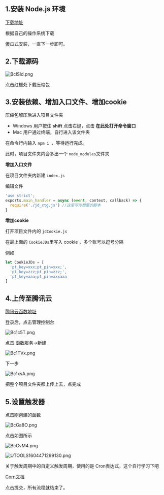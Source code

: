 ## 1.安装 Node.js 环境

[下载地址](https://nodejs.org/zh-tw/download/ )

根据自己的操作系统下载

傻瓜式安装，一直下一步即可。



## 2.下载源码

![BclSld.png](https://s1.ax1x.com/2020/11/04/BclSld.png)

点击红框处下载压缩包

## 3.安装依赖、增加入口文件、增加cookie

压缩包解压后进入项目文件夹

- Windows 用户按住  **shift** 点击右键，点击 **在此处打开命令窗口**
- Mac 用户通过终端，自行进入该文件夹

在命令行内输入 `npm i `，等待运行完成。

此时，项目文件夹内会多出一个 `node_modules`文件夹

 **增加入口文件**

在项目文件夹内新建 `index.js`

编辑文件

```javascript
'use strict';
exports.main_handler = async (event, context, callback) => {
  require('./jd_xtg.js') //这里写你想要的脚本
}

```

 **增加cookie**

打开项目文件内的 `jdCookie.js`

在最上面的 `CookieJDs`里写入 cookie ，多个账号以逗号分隔

例如

```javascript
let CookieJDs = [
  'pt_key=xxx;pt_pin=xxx;', 
  'pt_key=zzz;pt_pin=zzz;',
  'pt_key=aaa;pt_pin=xxxaaa
]
```



## 4.上传至腾讯云

[腾讯云函数地址]( https://console.cloud.tencent.com/scf/index )

登录后，点击管理控制台

![Bc1c5T.png](https://s1.ax1x.com/2020/11/04/Bc1c5T.png)

点击 函数服务->新建

![Bc1TVx.png](https://s1.ax1x.com/2020/11/04/Bc1TVx.png)

下一步

![Bc1xsA.png](https://s1.ax1x.com/2020/11/04/Bc1xsA.png)

把整个项目文件夹都上传上去，点完成



## 5.设置触发器

点击刚创建的函数

![BcGa8O.png](https://s1.ax1x.com/2020/11/04/BcGa8O.png)

点击如图所示

![BcGvM4.png](https://s1.ax1x.com/2020/11/04/BcGvM4.png)

![UTOOLS1604471299130.png](https://img01.sogoucdn.com/app/a/100520146/f8d70ea4f8e08d9e87ec8c13474f22c3)

关于触发周期中的自定义触发周期，使用的是 Cron表达式，这个自行学习下吧

[Corn文档](https://cloud.tencent.com/document/product/583/9708#cron-.E8.A1.A8.E8.BE.BE.E5.BC.8F  )



点击提交，所有流程就结束了。
